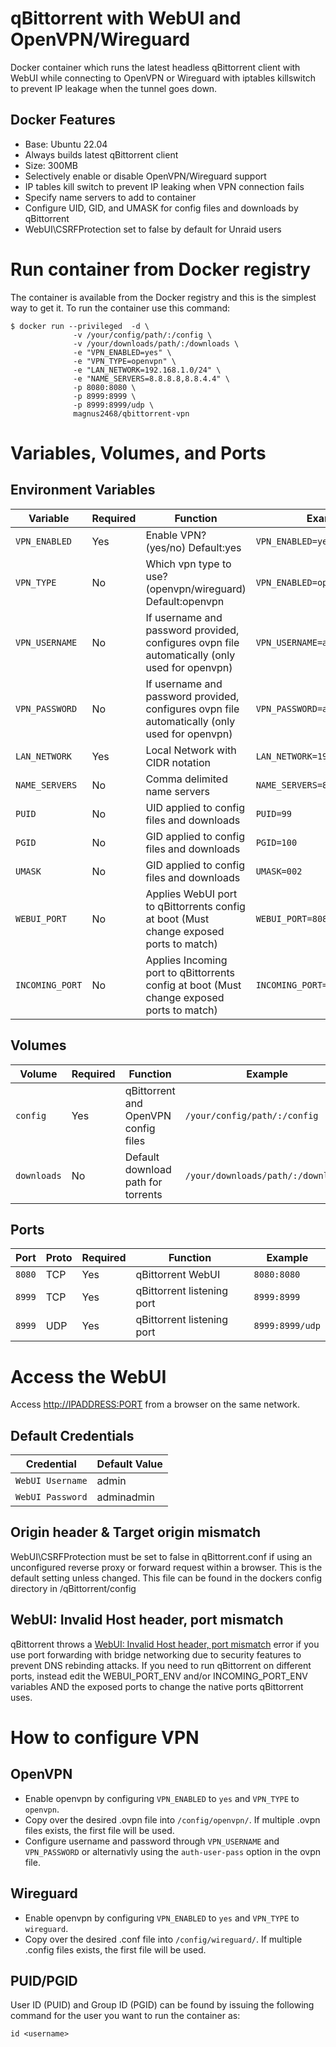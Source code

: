 
# qBittorrent with WebUI and OpenVPN/Wireguard

Docker container which runs the latest headless qBittorrent client with WebUI while connecting to OpenVPN or Wireguard with iptables killswitch to prevent IP leakage when the tunnel goes down.

## Docker Features

* Base: Ubuntu 22.04
* Always builds latest qBittorrent client
* Size: 300MB
* Selectively enable or disable OpenVPN/Wireguard support
* IP tables kill switch to prevent IP leaking when VPN connection fails
* Specify name servers to add to container
* Configure UID, GID, and UMASK for config files and downloads by qBittorrent
* WebUI\CSRFProtection set to false by default for Unraid users

# Run container from Docker registry

The container is available from the Docker registry and this is the simplest way to get it.
To run the container use this command:

```
$ docker run --privileged  -d \
              -v /your/config/path/:/config \
              -v /your/downloads/path/:/downloads \
              -e "VPN_ENABLED=yes" \
              -e "VPN_TYPE=openvpn" \
              -e "LAN_NETWORK=192.168.1.0/24" \
              -e "NAME_SERVERS=8.8.8.8,8.8.4.4" \
              -p 8080:8080 \
              -p 8999:8999 \
              -p 8999:8999/udp \
              magnus2468/qbittorrent-vpn
```

# Variables, Volumes, and Ports

## Environment Variables

| Variable | Required | Function | Example |
|----------|----------|----------|----------|
|`VPN_ENABLED`| Yes | Enable VPN? (yes/no) Default:yes|`VPN_ENABLED=yes`|
|`VPN_TYPE`| No | Which vpn type to use? (openvpn/wireguard) Default:openvpn|`VPN_ENABLED=openvpn`|
|`VPN_USERNAME`| No | If username and password provided, configures ovpn file automatically (only used for openvpn) |`VPN_USERNAME=ad8f64c02a2de`|
|`VPN_PASSWORD`| No | If username and password provided, configures ovpn file automatically (only used for openvpn) |`VPN_PASSWORD=ac98df79ed7fb`|
|`LAN_NETWORK`| Yes | Local Network with CIDR notation |`LAN_NETWORK=192.168.1.0/24`|
|`NAME_SERVERS`| No | Comma delimited name servers |`NAME_SERVERS=8.8.8.8,8.8.4.4`|
|`PUID`| No | UID applied to config files and downloads |`PUID=99`|
|`PGID`| No | GID applied to config files and downloads |`PGID=100`|
|`UMASK`| No | GID applied to config files and downloads |`UMASK=002`|
|`WEBUI_PORT`| No | Applies WebUI port to qBittorrents config at boot (Must change exposed ports to match)  |`WEBUI_PORT=8080`|
|`INCOMING_PORT`| No | Applies Incoming port to qBittorrents config at boot (Must change exposed ports to match) |`INCOMING_PORT=8999`|

## Volumes

| Volume | Required | Function | Example |
|----------|----------|----------|----------|
| `config` | Yes | qBittorrent and OpenVPN config files | `/your/config/path/:/config`|
| `downloads` | No | Default download path for torrents | `/your/downloads/path/:/downloads`|

## Ports

| Port | Proto | Required | Function | Example |
|----------|----------|----------|----------|----------|
| `8080` | TCP | Yes | qBittorrent WebUI | `8080:8080`|
| `8999` | TCP | Yes | qBittorrent listening port | `8999:8999`|
| `8999` | UDP | Yes | qBittorrent listening port | `8999:8999/udp`|

# Access the WebUI

Access <http://IPADDRESS:PORT> from a browser on the same network.

## Default Credentials

| Credential | Default Value |
|----------|----------|
|`WebUI Username`| admin |
|`WebUI Password`| adminadmin |

## Origin header & Target origin mismatch

WebUI\CSRFProtection must be set to false in qBittorrent.conf if using an unconfigured reverse proxy or forward request within a browser. This is the default setting unless changed. This file can be found in the dockers config directory in /qBittorrent/config

## WebUI: Invalid Host header, port mismatch

qBittorrent throws a [WebUI: Invalid Host header, port mismatch](https://github.com/qbittorrent/qBittorrent/issues/7641#issuecomment-339370794) error if you use port forwarding with bridge networking due to security features to prevent DNS rebinding attacks. If you need to run qBittorrent on different ports, instead edit the WEBUI_PORT_ENV and/or INCOMING_PORT_ENV variables AND the exposed ports to change the native ports qBittorrent uses.

# How to configure VPN

## OpenVPN

* Enable openvpn by configuring `VPN_ENABLED` to `yes` and `VPN_TYPE` to `openvpn`.
* Copy over the desired .ovpn file into `/config/openvpn/`. If multiple .ovpn files exists, the first file will be used.
* Configure username and password through `VPN_USERNAME` and `VPN_PASSWORD` or alternativly using the `auth-user-pass` option in the ovpn file.

## Wireguard

* Enable openvpn by configuring `VPN_ENABLED` to `yes` and `VPN_TYPE` to `wireguard`.
* Copy over the desired .conf file into `/config/wireguard/`. If multiple .config files exists, the first file will be used.

## PUID/PGID

User ID (PUID) and Group ID (PGID) can be found by issuing the following command for the user you want to run the container as:

```
id <username>
```
